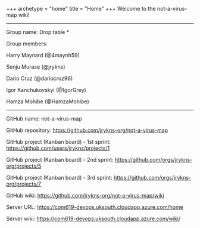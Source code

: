 +++
archetype = "home"
title = "Home"
+++
Welcome to the not-a-virus-map wiki!

---------------------------------------------

Group name: Drop table *

Group members: 

Harry Maynard (@4maynh59)

Senju Murase (@jrykns)

Dario Cruz (@dariocruz96)

Igor Kanchukovskyi (@IgorGrey)

Hamza Mohibe (@HamzaMohibe)

----------------------------------------------------------------------------------------------------

GitHub name: not-a-virus-map

GitHub repository: https://github.com/jrykns-org/not-a-virus-map

GitHub project (Kanban board) - 1st sprint: https://github.com/users/jrykns/projects/1

GitHub project (Kanban board) - 2nd sprint: https://github.com/orgs/jrykns-org/projects/5

GitHub project (Kanban board) - 3rd sprint: https://github.com/orgs/jrykns-org/projects/7

GitHub wiki: https://github.com/jrykns-org/not-a-virus-map/wiki

Server URL: https://com619-devops.uksouth.cloudapp.azure.com/home

Server wiki: https://com619-devops.uksouth.cloudapp.azure.com/wiki/
